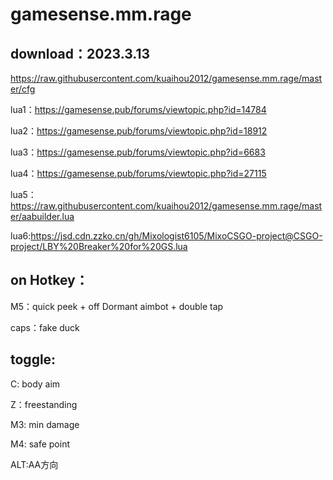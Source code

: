 # gamesense.mm.rage



download：2023.3.13
---
https://raw.githubusercontent.com/kuaihou2012/gamesense.mm.rage/master/cfg






lua1：https://gamesense.pub/forums/viewtopic.php?id=14784 

lua2：https://gamesense.pub/forums/viewtopic.php?id=18912 

lua3：https://gamesense.pub/forums/viewtopic.php?id=6683 

lua4：https://gamesense.pub/forums/viewtopic.php?id=27115 

lua5：https://raw.githubusercontent.com/kuaihou2012/gamesense.mm.rage/master/aabuilder.lua 

lua6:https://jsd.cdn.zzko.cn/gh/Mixologist6105/MixoCSGO-project@CSGO-project/LBY%20Breaker%20for%20GS.lua 


on Hotkey：
---
M5：quick peek + off Dormant aimbot + double tap

caps：fake duck

toggle:
---

C: body aim

Z：freestanding

M3: min damage

M4: safe point

ALT:AA方向

